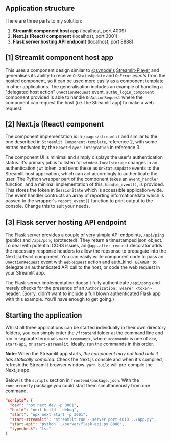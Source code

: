 ## Application structure

There are three parts to my solution:

1. __Streamlit component host app__ (localhost, port 4009)
2. __Next.js (React) component__ (localhost, port 3001)
3. __Flask server hosting API endpoint__ (localhost, port 8888)

## [1] Streamlit component host app

This uses a component design similar to [@synode's](https://discuss.streamlit.io/u/synode/summary) [Streamlit-Player](https://discuss.streamlit.io/t/streamlit-player/3169) and generalises its ability to receive `OnStatusUpdate` and `OnError` _events_ from the hosted component, so it can be used more easily as a component template in other applications. The generalisation includes an example of handling a "delegated host action" `OnActionRequest` event. `auth0_login_component` component provided is able to handle `OnActionRequest` where the component can request the host (i.e. the Streamlit app) to make a web request.

## [2] Next.js (React) component

The component implementation is in `/pages/streamlit` and similar to the one described in `Streamlit Component-template`, reference 2, with some extras motivated by the `ReactPlayer integration` in reference 3.

The component UI is minimal and simply displays the user's authentication status. It's primary job is to listen for `window.localstorage` changes in an authentication `jwt` token, and send these as `OnStatusUpdate` events to the Streamlit host application, which can act accordingly to authenticate the user. The Python wrapper part of the component takes an `event_handler` function, and a minimal implementation of this, `handle_event()`, is provided. This stores the token in `SessionState` which is accessible application-wide. The event handler contructs an array of reporting information/data which is passed to the wrapper's `report_event()` function to print output to the console. Change this to suit your needs.

## [3] Flask server hosting API endpoint

The Flask server provides a couple of very simple API endpoints, `/api/ping` (public) and `/api/pong` (protected). They return a timestamped json object. To deal with potential CORS issues, an `@app.after_request` decorator adds the necessary response headers to allow the repsonse to propagate into the Next.js/React component. You can easily write component code to pass an `OnActionRequest` event with `WebRequest` action and auth_kind `'BEARER'` to delegate an authenticated API call to the host, or  code the web request in your Streamlit app.

The Flask server implementation doesn't fully authenticate `/api/pong` and merely checks for the presence of an `Authorization: Bearer <token>` header. (Sorry, didn't want to include a full blown authenticated Flask app with this example. You'll have enough to get going.)

## Starting the application

Whilst all three applications can be started individually in their own directory folders, you can simply enter the `/frontend` folder at the command line and run in separate terminals `yarn <command>`, where `<command>` is one of `dev`, `start-api`, or `start-streamlit`. Ideally, run the commands in this order.

**Note**: When the Streamlit app starts, _the component may not load until it has statically compiled_. Check the Next.js console and when it's compiled, refresh the Streamlit browser window. `yarn build` will pre-compile the Next.js app.

Below is the `scripts` section in `frontend/package.json`. With the `concurrently` package you could start them simultaneously from one command.

```json
"scripts": {
  "dev": "npx next dev -p 3001",
  "build": "next build --debug",
  "start": "npx next start -p 3001",
  "start-streamlit": "streamlit run --server.port 4010 ../app.py",
  "start-api": "python ../server/flask-api.py 8888",
  "typecheck": "tsc"
}
```
